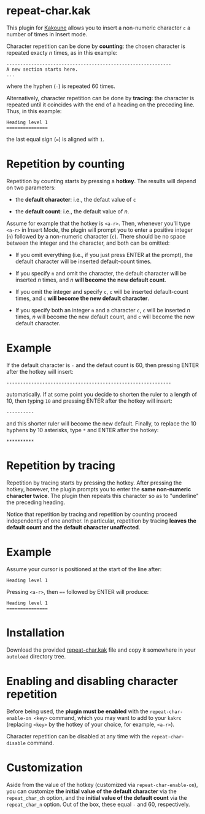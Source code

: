 # repeat-char.kak

This plugin for [Kakoune](https://kakoune.org/) allows you to insert a non-numeric
character `c` a number of times in Insert mode.

Character repetition can be done by **counting**: the chosen character is repeated
exacty _n_ times, as in this example:

```
------------------------------------------------------------
A new section starts here.
...
```

where the hyphen (`-`) is repeated 60 times.

Alternatively, character repetition can be done by **tracing**: the character is
repeated until it coincides with the end of a heading on the preceding line. Thus,
in this example:

```
Heading level 1
===============
```

the last equal sign (`=`) is aligned with `1`.


# Repetition by counting

Repetition by counting starts by pressing a **hotkey**. The results will depend on two
parameters:

* the **default character**: i.e., the defaut value of `c`

* the **default count**: i.e., the default value of _n_.

Assume for example that the hotkey is `<a-r>`. Then, whenever you'll type `<a-r>` in
Insert Mode, the plugin will prompt you to enter a positive integer (`n`) followed by
a non-numeric character (`c`). There should be no space between the integer and the
character, and both can be omitted:

* If you omit everything (i.e., if you just press ENTER at the prompt), the
default character will be inserted default-count times.

* If you specify `n` and omit the character, the default character will be
inserted _n_ times, and _n_ **will become the new default count**.

* If you omit the integer and specify `c`, `c` will be inserted default-count
times, and `c` **will become the new default character**.

* If you specify both an integer `n` and a character `c`, `c` will be inserted
_n_ times, _n_ will become the new default count, and `c` will become the new
default character.


# Example 

If the default character is `-` and the defaut count is 60, then pressing ENTER after
the hotkey will insert:

```
------------------------------------------------------------
```

automatically. If at some point you decide to shorten the ruler to a length of 10,
then typing `10` and pressing ENTER after the hotkey will insert:

```
----------
```

and this shorter ruler will become the new default. Finally, to replace the 10
hyphens by 10 asterisks, type `*` and ENTER after the hotkey:

```
**********
```


# Repetition by tracing

Repetition by tracing starts by pressing the hotkey. After pressing the hotkey, however,
the plugin prompts you to enter the **same non-numeric character twice**. The plugin
then repeats this character so as to "underline" the preceding heading.

Notice that repetition by tracing and repetition by counting proceed independently of
one another. In particular, repetition by tracing **leaves the default count and the
default character unaffected**.


# Example 

Assume your cursor is positioned at the start of the line after:

```
Heading level 1

```

Pressing `<a-r>`, then `==` followed by ENTER will produce:

```
Heading level 1
===============
```


# Installation

Download the provided [repeat-char.kak](./repeat-char.kak) file and copy it
somewhere in your `autoload` directory tree.


# Enabling and disabling character repetition

Before being used, the **plugin must be enabled** with the `repeat-char-enable-on
<key>` command, which you may want to add to your `kakrc` (replacing `<key>` by the
hotkey of your choice, for example, `<a-r>`).

Character repetition can be disabled at any time with the `repeat-char-disable`
command.


# Customization

Aside from the value of the hotkey (customized via `repeat-char-enable-on`), you can
customize **the initial value of the default character** via the `repeat_char_ch`
option, and the **initial value of the default count** via the `repeat_char_n`
option. Out of the box, these equal `-` and 60, respectively.

